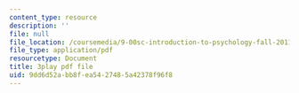 ```yaml
---
content_type: resource
description: ''
file: null
file_location: /coursemedia/9-00sc-introduction-to-psychology-fall-2011/9dd6d52abb8fea5427485a42378f96f8_v4ur5mna060.pdf
file_type: application/pdf
resourcetype: Document
title: 3play pdf file
uid: 9dd6d52a-bb8f-ea54-2748-5a42378f96f8
---
```

